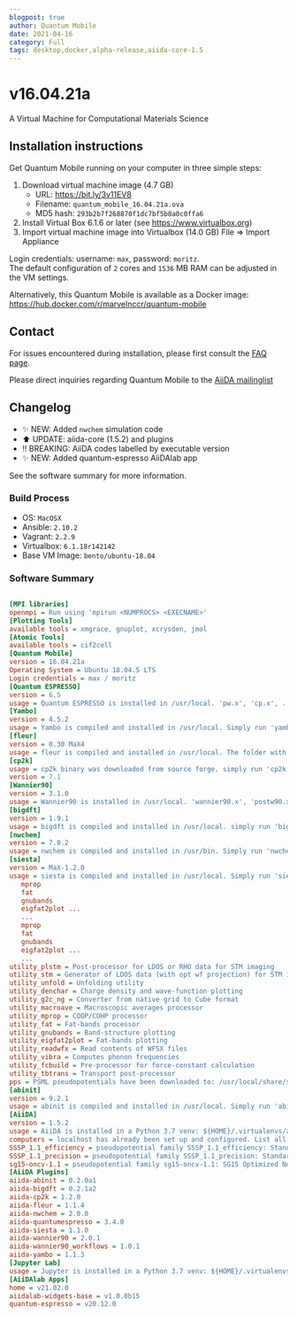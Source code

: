 ```yaml
---
blogpost: true
author: Quantum Mobile
date: 2021-04-16
category: Full
tags: desktop,docker,alpha-release,aiida-core-1.5
---
```


# v16.04.21a

A Virtual Machine for Computational Materials Science

## Installation instructions

Get Quantum Mobile running on your computer in three simple steps:

 1. Download virtual machine image (4.7 GB)
    - URL: <https://bit.ly/3v11EV8>
    - Filename: `quantum_mobile_16.04.21a.ova`
    - MD5 hash: `293b2b7f268870f1dc7bf5b8a0c0ffa6`
 2. Install Virtual Box 6.1.6 or later (see <https://www.virtualbox.org>)
 3. Import virtual machine image into Virtualbox (14.0 GB)
    File => Import Appliance

Login credentials: username: `max`, password: `moritz`.  
The default configuration of `2` cores and `1536` MB RAM can be adjusted in the VM settings.

Alternatively, this Quantum Mobile is available as a Docker image: <https://hub.docker.com/r/marvelnccr/quantum-mobile>

## Contact

For issues encountered during installation, please first consult the [FAQ page](https://github.com/marvel-nccr/quantum-mobile/wiki/Frequently-Asked-Questions#virtualbox-installationstartup-issues).

Please direct inquiries regarding Quantum Mobile to the [AiiDA mailinglist](http://www.aiida.net/mailing-list/)

## Changelog

- ✨ NEW: Added `nwchem` simulation code
- ⬆️ UPDATE: aiida-core (1.5.2) and plugins
- ‼️ BREAKING: AiiDA codes labelled by executable version
- ✨ NEW: Added quantum-espresso AiiDAlab app

See the software summary for more information.

### Build Process

- OS: `MacOSX`
- Ansible: `2.10.2`
- Vagrant: `2.2.9`
- Virtualbox: `6.1.18r142142`
- Base VM Image: `bento/ubuntu-18.04`

### Software Summary

```ini

[MPI libraries]
openmpi = Run using 'mpirun <NUMPROCS> <EXECNAME>'
[Plotting Tools]
available tools = xmgrace, gnuplot, xcrysden, jmol
[Atomic Tools]
available tools = cif2cell
[Quantum Mobile]
version = 16.04.21a
Operating System = Ubuntu 18.04.5 LTS
Login credentials = max / moritz
[Quantum ESPRESSO]
version = 6.5
usage = Quantum ESPRESSO is installed in /usr/local. 'pw.x', 'cp.x', ... have been added to the PATH
[Yambo]
version = 4.5.2
usage = Yambo is compiled and installed in /usr/local. Simply run 'yambo'.
[fleur]
version = 0.30 MaX4
usage = fleur is compiled and installed in /usr/local. The folder with executables is added to the path, so simply run 'fleur'
[cp2k]
usage = cp2k binary was downloaded from source forge. simply run 'cp2k.ssmp'
version = 7.1
[Wannier90]
version = 3.1.0
usage = Wannier90 is installed in /usr/local. 'wannier90.x', 'postw90.x', ... have been added to the PATH
[bigdft]
version = 1.9.1
usage = bigdft is compiled and installed in /usr/local. simply run 'bigdft'
[nwchem]
version = 7.0.2
usage = nwchem is compiled and installed in /usr/bin. Simply run 'nwchem'.
[siesta]
version = MaX-1.2.0
usage = siesta is compiled and installed in /usr/local. Simply run 'siesta' or any of its utilites:
   mprop
   fat
   gnubands
   eigfat2plot ...
   ...
   mprop
   fat
   gnubands
   eigfat2plot ...
   ...
utility_plstm = Post-processor for LDOS or RHO data for STM imaging
utility_stm = Generator of LDOS data (with opt wf projection) for STM imaging
utility_unfold = Unfolding utility
utility_denchar = Charge density and wave-function plotting
utility_g2c_ng = Converter from native grid to Cube format
utility_macroave = Macroscopic averages processor
utility_mprop = COOP/COHP processor
utility_fat = Fat-bands processor
utility_gnubands = Band-structure plotting
utility_eigfat2plot = Fat-bands plotting
utility_readwfx = Read contents of WFSX files
utility_vibra = Computes phonon frequencies
utility_fcbuild = Pre-processor for force-constant calculation
utility_tbtrans = Transport post-processor
pps = PSML pseudopotentials have been downloaded to: /usr/local/share/siesta
[abinit]
version = 9.2.1
usage = abinit is compiled and installed in /usr/local. Simply run 'abinit'.
[AiiDA]
version = 1.5.2
usage = AiiDA is installed in a Python 3.7 venv: ${HOME}/.virtualenvs/aiida. Type 'workon aiida' to get access to the 'verdi' commands. See https://aiidateam.github.io/aiida-registry for plugin information.
computers = localhost has already been set up and configured. List all available computers with 'verdi computer list -a'
SSSP_1.1_efficiency = pseudopotential family SSSP_1.1_efficiency: Standard Solid State Pseudopotentials (efficiency) for the PBE functional homepage: https://materialscloud.org/sssp/
SSSP_1.1_precision = pseudopotential family SSSP_1.1_precision: Standard Solid State Pseudopotentials (precision) for the PBE functional homepage: https://materialscloud.org/sssp/
sg15-oncv-1.1 = pseudopotential family sg15-oncv-1.1: SG15 Optimized Norm-Conserving Vanderbilt (ONCV) pseudopotentials homepage: http://www.quantum-simulation.org/potentials/sg15_oncv/
[AiiDA Plugins]
aiida-abinit = 0.2.0a1
aiida-bigdft = 0.2.1a2
aiida-cp2k = 1.2.0
aiida-fleur = 1.1.4
aiida-nwchem = 2.0.0
aiida-quantumespresso = 3.4.0
aiida-siesta = 1.1.0
aiida-wannier90 = 2.0.1
aiida-wannier90_workflows = 1.0.1
aiida-yambo = 1.1.3
[Jupyter Lab]
usage = Jupyter is installed in a Python 3.7 venv: ${HOME}/.virtualenvs/jupyter. Type 'aiida-jupyterlab' to launch Jupyter Lab, and select the 'python3' kernel.
[AiiDAlab Apps]
home = v21.02.0
aiidalab-widgets-base = v1.0.0b15
quantum-espresso = v20.12.0
```
